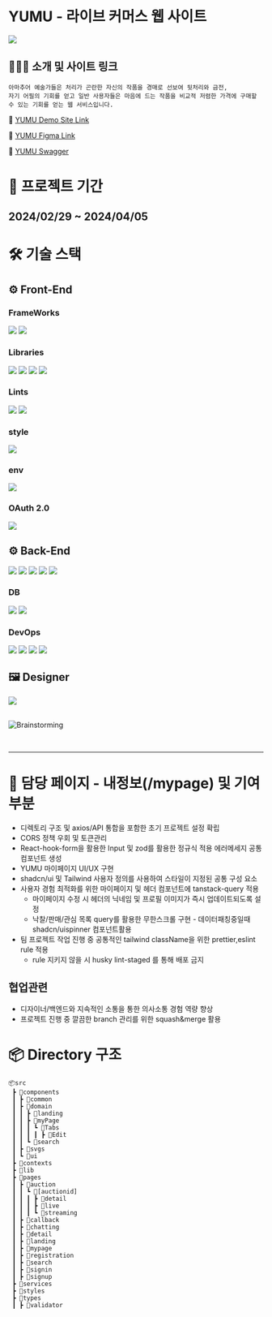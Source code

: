 # YUMU - 라이브 커머스 웹 사이트

<image src="https://github.com/Team-YUMU/YUMU-FE/assets/124119421/89acb350-70df-4ce1-9ee7-a98dd4a02d53"/>

## 👨🏻‍💻 소개 및 사이트 링크
    아마추어 예술가들은 처리가 곤란한 자신의 작품을 경매로 선보여 뒷처리와 금전,
    자기 어필의 기회를 얻고 일반 사용자들은 마음에 드는 작품을 비교적 저렴한 가격에 구매할 수 있는 기회를 얻는 웹 서비스입니다.



🔗 <a href="https://yu-mu.vercel.app/" target="_blank">YUMU Demo Site Link</a>

🔗 <a href="https://www.figma.com/file/bhKgwf7PVFMytzo65XVyse/%EC%9C%A0%EB%AC%B4-%EB%94%94%EC%9E%90%EC%9D%B8?type=design&node-id=257-547&mode=design&t=pty5KUz8BTXv5IxK-0" target="_blank">YUMU Figma Link</a>

🔗 <a href="http://43.200.219.117:8080/swagger-ui/index.html#/" target="_blank">YUMU Swagger</a>

# 📆 프로젝트 기간
## 2024/02/29 ~ 2024/04/05

# 🛠️ 기술 스택 
<div class="display:flex; gap:5px;">

<div>
    
## ⚙️ Front-End

### FrameWorks
  
<img src="https://img.shields.io/badge/Typescript-3178c6?style=for-the-badge&logo=Typescript&logoColor=white"/>
<img src="https://img.shields.io/badge/Next.js-000000?style=for-the-badge&logo=Next.js&logoColor=white">
         
  
### Libraries

  <img src="https://img.shields.io/badge/shadcn/ui-000000?style=for-the-badge&logo=shadcn/ui&logoColor=white">
  <img src="https://img.shields.io/badge/reacthookform-EC5990?style=for-the-badge&logo=reacthookform&logoColor=white">
  <img src="https://img.shields.io/badge/reactquery-FF4154?style=for-the-badge&logo=reactquery&logoColor=white">
  <img src="https://img.shields.io/badge/axios-5A29E4?style=for-the-badge&logo=axios&logoColor=white">
  
### Lints

  <img src="https://img.shields.io/badge/esLint-4B32C3?style=for-the-badge&logo=eslint&logoColor=white">
<img src="https://img.shields.io/badge/prettier-F7B93E?style=for-the-badge&logo=prettier&logoColor=white">
  
### style

<img src="https://img.shields.io/badge/Tailwind CSS-06B6D4?style=for-the-badge&logo=Tailwind CSS&logoColor=white"/>

### env

<img src="https://img.shields.io/badge/dotenv-ECD53F?style=for-the-badge&logo=dotenv&logoColor=white"/> 

### OAuth 2.0

<img src="https://img.shields.io/badge/kakaotalk-FFCD00?style=for-the-badge&logo=kakaotalk&logoColor=white">
</div>

<div>
    
## ⚙️ Back-End 

<img src="https://img.shields.io/badge/JAVA 17-007396?style=for-the-badge&logo=java&logoColor=white">
<img src="https://img.shields.io/badge/springboot-6DB33F?style=for-the-badge&logo=springboot&logoColor=white"/>
<img src="https://img.shields.io/badge/springsecurity-6DB33F?style=for-the-badge&logo=springsecurity&logoColor=white">
<img src="https://img.shields.io/badge/websocket-F8DC75?style=for-the-badge&logo=websocket&logoColor=white">
<img src="https://img.shields.io/badge/stomp-232F3E?style=for-the-badge&logo=stomp &logoColor=white">

### DB

<img src="https://img.shields.io/badge/redis-DC382D?style=for-the-badge&logo=redis&logoColor=white">
<img src="https://img.shields.io/badge/mysql-4479A1?style=for-the-badge&logo=mysql&logoColor=white">


### DevOps

<img src="https://img.shields.io/badge/amazonec2-FF9900?style=for-the-badge&logo=amazonec2&logoColor=white">
<img src="https://img.shields.io/badge/amazons3-569A31?style=for-the-badge&logo=amazons3&logoColor=white">
<img src="https://img.shields.io/badge/amazonrds-527FFF?style=for-the-badge&logo=amazonrds&logoColor=white">
<img src="https://img.shields.io/badge/githubactions-2088FF?style=for-the-badge&logo=githubactions&logoColor=white">
  </div>
  <div>
      
## 🖼️ Designer
  
 <img src="https://img.shields.io/badge/figma-F24E1E?style=for-the-badge&logo=figma&logoColor=white"/>
  </div>
  </div>



 <br> 
 
![Brainstorming](https://github.com/Team-YUMU/YUMU-FE/assets/124119421/d0847179-c65c-4b97-af1b-7cf4c92206dd)

<br>

<hr>

# 🎯 담당 페이지 - 내정보(/mypage) 및 기여 부분
- 디렉토리 구조 및 axios/API 통합을 포함한 초기 프로젝트 설정 확립
- CORS 정책 우회 및 토큰관리
- React-hook-form을 활용한 Input 및 zod를 활용한 정규식 적용 에러메세지 공통 컴포넌트 생성
- YUMU 마이페이지 UI/UX 구현
- shadcn/ui 및 Tailwind 사용자 정의를 사용하여 스타일이 지정된 공통 구성 요소
- 사용자 경험 최적화를 위한 마이페이지 및 헤더 컴포넌트에 tanstack-query 적용
  - 마이페이지 수정 시 헤더의 닉네임 및 프로필 이미지가 즉시 업데이트되도록 설정
  - 낙찰/판매/관심 목록 query를 활용한 무한스크롤 구현
        - 데이터패칭중일때shadcn/uispinner 컴포넌트활용
- 팀 프로젝트 작업 진행 중 공통적인 tailwind className을 위한 prettier,eslint rule 적용
    - rule 지키지 않을 시 husky lint-staged 를 통해 배포 금지
## 협업관련
- 디자이너/백엔드와 지속적인 소통을 통한 의사소통 경험 역량 향상
- 프로젝트 진행 중 깔끔한 branch 관리를 위한 squash&merge 활용


# 📦 Directory 구조 
```
📦src
 ┣ 📂components
 ┃ ┣ 📂common
 ┃ ┣ 📂domain
 ┃ ┃ ┣ 📂landing
 ┃ ┃ ┣ 📂myPage
 ┃ ┃ ┃ ┗ 📂Tabs
 ┃ ┃ ┃ ┃ ┣ 📂Edit
 ┃ ┃ ┗ 📂search
 ┃ ┣ 📂svgs
 ┃ ┗ 📂ui
 ┣ 📂contexts
 ┣ 📂lib
 ┣ 📂pages
 ┃ ┣ 📂auction
 ┃ ┃ ┗ 📂[auctionid]
 ┃ ┃ ┃ ┣ 📂detail
 ┃ ┃ ┃ ┣ 📂live
 ┃ ┃ ┃ ┗ 📂streaming
 ┃ ┣ 📂callback
 ┃ ┣ 📂chatting
 ┃ ┣ 📂detail
 ┃ ┣ 📂landing
 ┃ ┣ 📂mypage
 ┃ ┣ 📂registration
 ┃ ┣ 📂search
 ┃ ┣ 📂signin
 ┃ ┣ 📂signup
 ┣ 📂services
 ┣ 📂styles
 ┣ 📂types
 ┃ ┣ 📂validator
```

